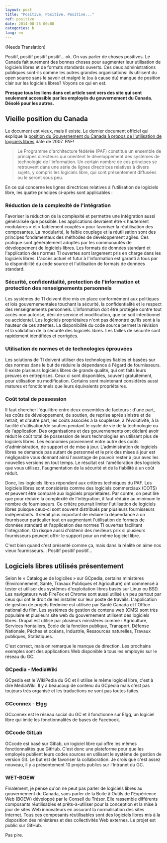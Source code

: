 ```yaml
---
layout: post
title: "Positive, Positive, Positive..."
ref: positive
date: 2014-08-25 00:00
categories: b
lang: en
---
```


(Needs Translation)

Positif, positif positif positif... ok.  On vas parler de choses positives.  Le Canada fait surement des bonnes choses pour augmenter leur utilisation de logiciels libres et de formats standards ouverts.   Ces deux administrations publiques sont-ils comme les autres grandes organisations: ils utilisent du open source sans le savoir et malgré le (ou à cause du) manque de position clair sur les logiciels libres?  Voyons ce qui en est.

**Presque tous les liens dans cet article sont vers des site qui sont seulement accessible par les employés du gouvernement du Canada.  Désolé pour les autres.**

## Vieille position du Canada

Le document est vieux, mais il existe.  Le dernier document officiel qui explique la [position du Gouvernement du Canada à propos de l'utilisation de logiciels libres](http://www.collectionscanada.gc.ca/webarchives/20071212130456/http://www.tbs-sct.gc.ca/fap-paf/oss-ll/position_e.asp) date de 2007.  PAF!

> Le Programme d'architecture fédérée (PAF) constitue un ensemble de principes directeurs qui orientent le développement des systèmes de technologie de l'information. Un certain nombre de ces principes se retrouvent dans une série de lignes directrices relatives à divers sujets, y compris les logiciels libre, qui sont présentement diffusées ou le seront sous peu.

En ce qui concerne les lignes directrices relatives à l'utilisation de logiciels libre, les quatre principes ci-après sont applicables :

### Réduction de la complexité de l'intégration

Favoriser la réduction de la complexité et permettre une intégration aussi généralisée que possible.  Les applications devraient être « hautement modulaires » et « faiblement couplés » pour favoriser la réutilisation des composantes.  La modularité, le faible couplage et la réutilisation sont des principes fondamentaux des méthodes de développement agiles.  Ces pratique sont généralement adoptés par les communautés de développement de logiciels libres.  Les formats de données standard et l'application des normes TI ouvertes sont largement pris en charge dans les logiciels libres.  L'accès actuel et futur à l'information est garanti à tous par la disponibilité du code source et l'utilisation de formats de données standard.

### Sécurité, confidentialité, protection de l'information et protection des renseignements personnels

Les systèmes de TI doivent être mis en place conformément aux politiques et lois gouvernementales touchant la sécurité, la confidentialité et le respect des renseignements personnels. L'information doit être protégée contre tout accès non autorisé, déni de service et modification, que ce soit intentionnel ou accidentel.  Les logiciels propriétaires n'ont pas démontré qu'ils sont à la hauteur de ces attentes.  La disponibilité du code source permet la révision et la validation de la sécurité des logiciels libres.  Les failles de sécurité sont rapidement identifiées et corrigées.

### Utilisation de normes et de technologies éprouvées

Les solutions de TI doivent utiliser des technologies fiables et basées sur des normes dans le but de réduire la dépendance à l'égard de fournisseurs.  Il existe plusieurs logiciels libres de grande qualité, qui ont faits leurs preuves en entreprises.  Ceux ci sont disponibles, souvent gratuitement, pour utilisation ou modification.  Certains sont maintenant considérés aussi matures et fonctionnels que leurs équivalents propriétaires.

### Coût total de possession

Il faut chercher l'équilibre entre deux ensembles de facteurs : d'une part, les coûts de développement, de soutien, de reprise après sinistre et de retrait, et d'autre part, les coûts associés à la souplesse, à l'évolutivité, à la facilité d'utilisation/de soutien pendant le cycle de vie de la technologie ou de l'application.  Des organisations et des gouvernements ont déclaré avoir réduit le coût total de possession de leurs technologies en utilisant plus de logiciels libres.  Les économies proviennent entre autre des coûts d'administration, de support et de mise à jour.  L'administration de logiciels libres ne demande pas autant de personnel et le prix des mises à jour est négligeable vous donnant ainsi l'avantage de pouvoir rester à jour avec les nouvelles versions en tout temps.  Le résultat est l'amélioration des logiciels que vous utilisez, l'augmentation de la sécurité et de la fiabilité à un coût réduit.

Donc, les logiciels libres répondent aux critères techniques du PAF. Les logiciels libres sont considérés comme des logiciels commerciaux (COTS) et peuvent être comparé aux logiciels propriétaires.   Par contre, on peut lire que pour réduire la complexité de l'intégration, il faut réduire au minimum le nombre de fournisseurs.  Ce critère pourrait limiter l'utilisation de logiciels libres puisque ceux-ci sont souvent distribués par plusieurs fournisseurs indépendants.  Il serait plus important de réduire la dépendance à un fournisseur particulier tout en augmentant l'utilisation de formats de données standard et l'application des normes TI ouvertes facilitant l'intégration.  On risque aussi d'obtenir des meilleurs prix si plusieurs fournisseurs peuvent offrir le support pour un même logiciel libre.

C'est bien quand c'est présenté comme ça, mais dans la réalité on aime nos vieux fournisseurs…  Positif positif positif…

## Logiciels libres utilisés présentement

Selon le « Catalogue de logiciles » sur GCpedia, certains ministères (Environnement, Santé, Travaux Publiques et Agriculture) ont commencé à tester et utiliser des systèmes d'exploitation libres basés sur Linux ou BSD.  Les navigateurs web FireFox et Chrome sont aussi utilisé un peu partout par ceux qui ont le droit de les installer sur leur poste de travails.  L'application de gestion de projets Redmine est utilisée par Santé Canada et l'Office national du film.  Les systèmes de gestion de contenu web (CMS) sont très populaire et plusieurs site web du gouvernement utilisent des logiciels libres.  Drupal est utilisé par plusieurs ministères comme : Agriculture, Services frontaliers, École de la fonction publique, Transport, Défense Nationale, Pêches et océans, Industrie, Ressources naturelles, Travaux publiques, Statistiques.

C'est correct, mais on remarque le manque de direction.  Les prochains exemples sont des applications Web disponible à tous les employés sur le réseau du GC.

### GCpedia - MediaWiki

GCpedia est le WikiPedia du GC et il utilise le même logiciel libre, c'est à dire MediaWiki.  Il y a beaucoup de contenu du GCpedia mais c'est pas toujours très organisé et les traductions ne sont pas toutes faites.

### GCconnex - Elgg

GCconnex est le réseau social du GC et il fonctionne sur Elgg, un logiciel libre qui imite les fonctionnalités de bases de Facebook.

### GCcode GitLab

GCcode est basé sur Gitlab, un logiciel libre qui offre les mêmes fonctionnalités que GitHub.  C'est donc une plateforme pour que les employés publient leurs codes sources en utilisant le système de gestion de version Git.  Le but est de favoriser la collaboration.  Je crois que c'est assez nouveau, il y a présentement 10 projets publics sur l'Intranet du GC.

### WET-BOEW

Finalement, je pense qu'on ne peut pas parler de logiciels libres au gouvernement du Canada, sans parler de la Boite â Outils de l'Expérience Web (BOEW) développé par le Conseil du Trésor.  Elle rassemble différents composants réutilisables et prêts-à-utiliser pour la conception et la mise à jour de sites Web innovateurs en assurant la normalisation des sites Internet. Tous ces composants réutilisables sont des logiciels libres mis à la disposition des ministères et des collectivités Web externes.  Le projet est public sur GitHub.

Pas pire.
